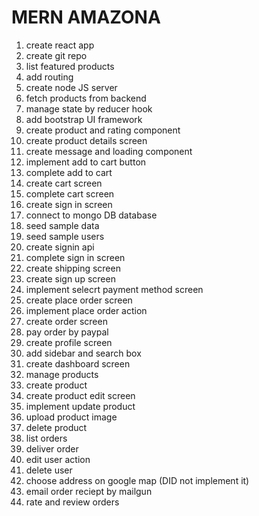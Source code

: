 # MERN AMAZONA

1. create react app
2. create git repo
3. list featured products
4. add routing
5. create node JS server
6. fetch products from backend
7. manage state by reducer hook
8. add bootstrap UI framework
9. create product and rating component
10. create product details screen
11. create message and loading component
12. implement add to cart button
13. complete add to cart
14. create cart screen
15. complete cart screen
16. create sign in screen
17. connect to mongo DB database
18. seed sample data
19. seed sample users
20. create signin api
21. complete sign in screen
22. create shipping screen
23. create sign up screen
24. implement selecrt payment method screen
25. create place order screen
26. implement place order action
27. create order screen
28. pay order by paypal
29. create profile screen
30. add sidebar and search box
31. create dashboard screen
32. manage products
33. create product
34. create product edit screen
35. implement update product
36. upload product image
37. delete product
38. list orders
39. deliver order
40. edit user action
41. delete user
42. choose address on google map (DID not implement it)
43. email order reciept by mailgun
44. rate and review orders
